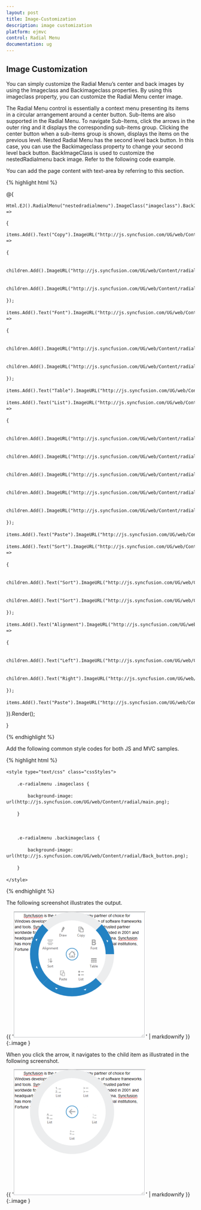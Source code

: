 ```yaml
---
layout: post
title: Image-Customization
description: image customization
platform: ejmvc
control: Radial Menu
documentation: ug
---
```


## Image Customization

You can simply customize the Radial Menu’s center and back images by using the Imageclass and Backimageclass properties. By using this imageclass property, you can customize the Radial Menu center image. 

The Radial Menu control is essentially a context menu presenting its items in a circular arrangement around a center button. Sub-Items are also supported in the Radial Menu. To navigate Sub-Items, click the arrows in the outer ring and it displays the corresponding sub-items group. Clicking the center button when a sub-items group is shown, displays the items on the previous level. Nested Radial Menu has the second level back button. In this case, you can use the Backimageclass property to change your second level back button. BackImageClass is used to customize the nestedRadialmenu back image. Refer to the following code example.

You can add the page content with text-area by referring to this section.



{% highlight html %}



@{

    Html.EJ().RadialMenu("nestedradialmenu").ImageClass("imageclass").BackImageClass("backimageclass").Items(items =>

{

    items.Add().Text("Copy").ImageURL("http://js.syncfusion.com/UG/web/Content/radial/copy.png").Children(children =>

    {

        children.Add().ImageURL("http://js.syncfusion.com/UG/web/Content/radial/c1.png").Text("Copy");

        children.Add().ImageURL("http://js.syncfusion.com/UG/web/Content/radial/c2.png").Text("Copy");

    });

    items.Add().Text("Font").ImageURL("http://js.syncfusion.com/UG/web/Content/radial/font.png").Children(children =>

    {

        children.Add().ImageURL("http://js.syncfusion.com/UG/web/Content/radial/f1.png").Text("Italic");

        children.Add().ImageURL("http://js.syncfusion.com/UG/web/Content/radial/f2.png").Text("Bold");

    });

    items.Add().Text("Table").ImageURL("http://js.syncfusion.com/UG/web/Content/radial/table.png");

    items.Add().Text("List").ImageURL("http://js.syncfusion.com/UG/web/Content/radial/list.png").Children(children =>

    {

        children.Add().ImageURL("http://js.syncfusion.com/UG/web/Content/radial/l1.png").Text("List");

        children.Add().ImageURL("http://js.syncfusion.com/UG/web/Content/radial/l2.png").Text("List");

        children.Add().ImageURL("http://js.syncfusion.com/UG/web/Content/radial/l3.png").Text("List");

        children.Add().ImageURL("http://js.syncfusion.com/UG/web/Content/radial/l4.png").Text("List");

        children.Add().ImageURL("http://js.syncfusion.com/UG/web/Content/radial/l5.png").Text("List");

    });

    items.Add().Text("Paste").ImageURL("http://js.syncfusion.com/UG/web/Content/radial/paste.png");

    items.Add().Text("Sort").ImageURL("http://js.syncfusion.com/UG/web/Content/radial/sort.png").Children(children =>

    {

        children.Add().Text("Sort").ImageURL("http://js.syncfusion.com/UG/web/Content/radial/s1.png");

        children.Add().Text("Sort").ImageURL("http://js.syncfusion.com/UG/web/Content/radial/s2.png");

    });

    items.Add().Text("Alignment").ImageURL("http://js.syncfusion.com/UG/web/Content/radial/align.png").Children(children =>

    {

        children.Add().Text("Left").ImageURL("http://js.syncfusion.com/UG/web/Content/radial/a1.png");

        children.Add().Text("Right").ImageURL("http://js.syncfusion.com/UG/web/Content/radial/a2.png");

    });

    items.Add().Text("Paste").ImageURL("http://js.syncfusion.com/UG/web/Content/radial/draw.png");

}).Render();

}



<script type="text/javascript">

    $(function () {        

        $("#rteSampleone").select(function (e) {

            $('#nestedradialmenu').ejRadialMenu("show");

        });

    });

</script>



{% endhighlight %}



Add the following common style codes for both JS and MVC samples.

{% highlight html %}

    <style type="text/css" class="cssStyles">

        .e-radialmenu .imageclass {

            background-image: url(http://js.syncfusion.com/UG/web/Content/radial/main.png);

        }



        .e-radialmenu .backimageclass {

            background-image: url(http://js.syncfusion.com/UG/web/Content/radial/Back_button.png);

        }

    </style>



{% endhighlight %}



The following screenshot illustrates the output.

{{ '![](Image-Customization_images/Image-Customization_img1.png)' | markdownify }}
{:.image }


When you click the arrow, it navigates to the child item as illustrated in the following screenshot.

{{ '![](Image-Customization_images/Image-Customization_img2.png)' | markdownify }}
{:.image }


